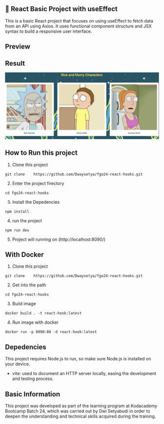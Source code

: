 ## 🚀 React Basic Project with useEffect

This is a basic React project that focuses on using useEffect to fetch data from an API using Axios. It uses functional component structure and JSX syntax to build a responsive user interface.

## Preview

## Result

![Result](./src/assets/Screenshot%202025-05-15%20at%2023.58.11.png)

## How to Run this project

1. Clone this project

```
git clone    https://github.com/Dwaysetya/fgo24-react-hooks.git
```

2. Enter the project firectory

```
cd fgo24-react-hooks
```

3. Install the Depedencies

```
npm install
```

4. run the project

```
npm run dev
```

5. Project will running on (http://localhost:8090/)

## With Docker

1. Clone this project

```
git clone    https://github.com/Dwaysetya/fgo24-react-hooks.git
```

2. Get into the path

```
cd fgo24-react-hooks
```

3. Build image

```
docker build . -t react-hook:latest
```

4. Run image with docker
```
docker run -p 8090:80 -d react-hook:latest
```

## Depedencies

This project requires Node.js to run, so make sure Node.js is installed on your device.

- vite: used to document an HTTP server locally, easing the development and testing process.

## Basic Information

This project was developed as part of the learning program at Kodacademy Bootcamp Batch 24, which was carried out by Dwi Setyabudi in order to deepen the understanding and technical skills acquired during the training.
